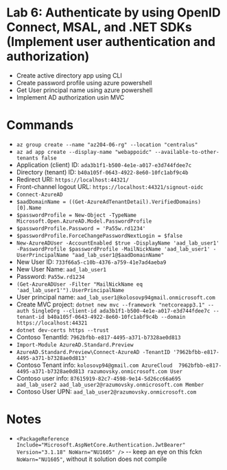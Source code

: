 # Lab 6: Authenticate by using OpenID Connect, MSAL, and .NET SDKs (Implement user authentication and authorization)
- Create active directory app using CLI
- Create password profile using azure powershell
- Get User principal name using azure powershell
- Implement AD authorization usin MVC

# Commands

- `az group create --name "az204-06-rg" --location "centralus"`
- `az ad app create --display-name "webappoidc" --available-to-other-tenants false`
- Application (client) ID: `ada3b1f1-b500-4e1e-a017-e3d744fdee7c`
- Directory (tenant) ID: `b40a105f-0643-4922-8e60-10fc1abf9c4b`
- Redirect URI: `https://localhost:44321/`
- Front-channel logout URL: `https://localhost:44321/signout-oidc`
- `Connect-AzureAD`
- `$aadDomainName = ((Get-AzureAdTenantDetail).VerifiedDomains)[0].Name`
- `$passwordProfile = New-Object -TypeName Microsoft.Open.AzureAD.Model.PasswordProfile`
- `$passwordProfile.Password = 'Pa55w.rd1234'`
- `$passwordProfile.ForceChangePasswordNextLogin = $false`
- `New-AzureADUser -AccountEnabled $true -DisplayName 'aad_lab_user1' -PasswordProfile $passwordProfile -MailNickName 'aad_lab_user1' -UserPrincipalName "aad_lab_user1@$aadDomainName"`
- New User ID: `733f66a5-c10b-4376-a759-41e7ad4aeba9`
- New User Name: `aad_lab_user1`
- Password: `Pa55w.rd1234`
- `(Get-AzureADUser -Filter "MailNickName eq 'aad_lab_user1'").UserPrincipalName`
- User principal name: `aad_lab_user1@kolosovp94gmail.onmicrosoft.com`
- Create MVC project: `dotnet new mvc --framework "netcoreapp3.1" --auth SingleOrg --client-id ada3b1f1-b500-4e1e-a017-e3d744fdee7c --tenant-id b40a105f-0643-4922-8e60-10fc1abf9c4b --domain https://localhost:44321`
- `dotnet dev-certs https --trust`
- Contoso TenantId: `7962bfbb-e817-4495-a371-b7328ae0d813`
- `Import-Module AzureAD.Standard.Preview`
- `AzureAD.Standard.Preview\Connect-AzureAD -TenantID '7962bfbb-e817-4495-a371-b7328ae0d813'`
- Contoso Tenant info: `kolosovp94@gmail.com AzureCloud  7962bfbb-e817-4495-a371-b7328ae0d813 razumovsky.onmicrosoft.com User`
- Contoso user info: `87615919-82c7-4598-9e14-5d26cc66a695 aad_lab_user2 aad_lab_user2@razumovsky.onmicrosoft.com Member`
- Contoso User UPN: `aad_lab_user2@razumovsky.onmicrosoft.com`


# Notes

- `<PackageReference Include="Microsoft.AspNetCore.Authentication.JwtBearer" Version="3.1.18" NoWarn="NU1605" />` -- keep an eye on this fckn `NoWarn="NU1605"`, without it solution does not compile